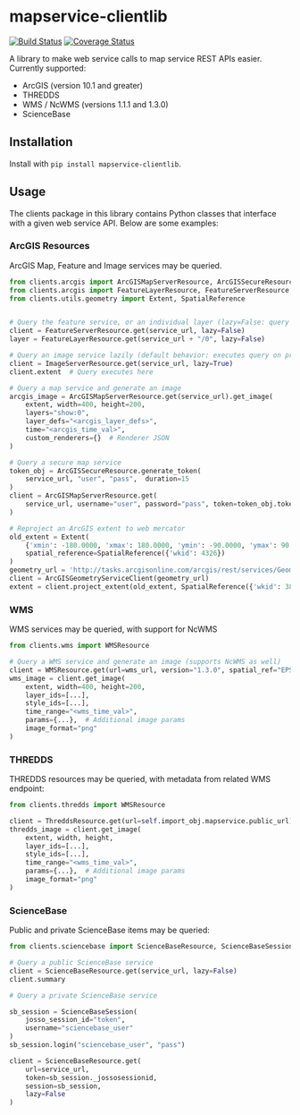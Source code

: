 # mapservice-clientlib

[![Build Status](https://travis-ci.org/consbio/mapservice-clientlib.png?branch=main)](https://travis-ci.org/consbio/mapservice-clientlib)
[![Coverage Status](https://coveralls.io/repos/github/consbio/mapservice-clientlib/badge.svg?branch=main)](https://coveralls.io/github/consbio/mapservice-clientlib?branch=main)


A library to make web service calls to map service REST APIs easier. Currently supported:

* ArcGIS (version 10.1 and greater)
* THREDDS
* WMS / NcWMS (versions 1.1.1 and 1.3.0)
* ScienceBase


## Installation

Install with `pip install mapservice-clientlib`.


## Usage

The clients package in this library contains Python classes that interface with a given web service API.
Below are some examples:


### ArcGIS Resources

ArcGIS Map, Feature and Image services may be queried.

```python
from clients.arcgis import ArcGISMapServerResource, ArcGISSecureResource
from clients.arcgis import FeatureLayerResource, FeatureServerResource, ImageServerResource
from clients.utils.geometry import Extent, SpatialReference


# Query the feature service, or an individual layer (lazy=False: query executed right away)
client = FeatureServerResource.get(service_url, lazy=False)
layer = FeatureLayerResource.get(service_url + "/0", lazy=False)

# Query an image service lazily (default behavior: executes query on property reference)
client = ImageServerResource.get(service_url, lazy=True)
client.extent  # Query executes here

# Query a map service and generate an image
arcgis_image = ArcGISMapServerResource.get(service_url).get_image(
    extent, width=400, height=200,
    layers="show:0",
    layer_defs="<arcgis_layer_defs>",
    time="<arcgis_time_val>",
    custom_renderers={}  # Renderer JSON
)

# Query a secure map service
token_obj = ArcGISSecureResource.generate_token(
    service_url, "user", "pass",  duration=15
)
client = ArcGISMapServerResource.get(
    service_url, username="user", password="pass", token=token_obj.token
)

# Reproject an ArcGIS extent to web mercator
old_extent = Extent(
    {'xmin': -180.0000, 'xmax': 180.0000, 'ymin': -90.0000, 'ymax': 90.0000},
    spatial_reference=SpatialReference({'wkid': 4326})
)
geometry_url = 'http://tasks.arcgisonline.com/arcgis/rest/services/Geometry/GeometryServer'
client = ArcGISGeometryServiceClient(geometry_url)
extent = client.project_extent(old_extent, SpatialReference({'wkid': 3857})).limit_to_global_extent()
```


### WMS

WMS services may be queried, with support for NcWMS

```python
from clients.wms import WMSResource

# Query a WMS service and generate an image (supports NcWMS as well)
client = WMSResource.get(url=wms_url, version="1.3.0", spatial_ref="EPSG:3857")
wms_image = client.get_image(
    extent, width=400, height=200,
    layer_ids=[...],
    style_ids=[...],
    time_range="<wms_time_val>",
    params={...},  # Additional image params
    image_format="png"
)
```


### THREDDS

THREDDS resources may be queried, with metadata from related WMS endpoint:

```python
from clients.thredds import WMSResource

client = ThreddsResource.get(url=self.import_obj.mapservice.public_url)
thredds_image = client.get_image(
    extent, width, height,
    layer_ids=[...],
    style_ids=[...],
    time_range="<wms_time_val>",
    params={...},  # Additional image params
    image_format="png"
)
```


### ScienceBase

Public and private ScienceBase items may be queried:

```python
from clients.sciencebase import ScienceBaseResource, ScienceBaseSession

# Query a public ScienceBase service
client = ScienceBaseResource.get(service_url, lazy=False)
client.summary

# Query a private ScienceBase service

sb_session = ScienceBaseSession(
    josso_session_id="token",
    username="sciencebase_user"
)
sb_session.login("sciencebase_user", "pass")

client = ScienceBaseResource.get(
    url=service_url,
    token=sb_session._jossosessionid,
    session=sb_session,
    lazy=False
)
```
